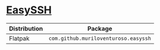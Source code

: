 # [EasySSH](https://github.com/muriloventuroso/easyssh)

| Distribution | Package                              |
| ------------ | ------------------------------------ |
| Flatpak      | `com.github.muriloventuroso.easyssh` |
